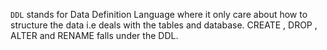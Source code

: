 `DDL` stands for Data Definition Language where it only care about how to structure the data i.e deals with the tables and database. CREATE , DROP , ALTER and RENAME falls under the DDL. <br />

